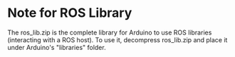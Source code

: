 # Note for ROS Library
The ros_lib.zip is the complete library for Arduino to use ROS libraries (interacting with a ROS host).
To use it, decompress ros_lib.zip and place it under Arduino's "libraries" folder.